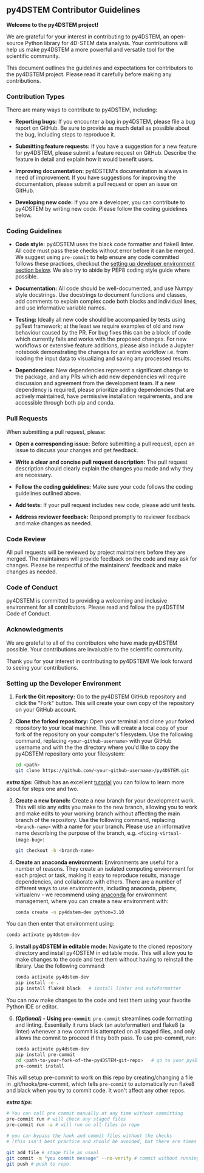 ## py4DSTEM Contributor Guidelines

**Welcome to the py4DSTEM project!**

We are grateful for your interest in contributing to py4DSTEM, an open-source Python library for 4D-STEM data analysis. Your contributions will help us make py4DSTEM a more powerful and versatile tool for the scientific community.

This document outlines the guidelines and expectations for contributors to the py4DSTEM project. Please read it carefully before making any contributions.

### Contribution Types

There are many ways to contribute to py4DSTEM, including:

* **Reporting bugs:** If you encounter a bug in py4DSTEM, please file a bug report on GitHub. Be sure to provide as much detail as possible about the bug, including steps to reproduce it.

* **Submitting feature requests:** If you have a suggestion for a new feature for py4DSTEM, please submit a feature request on GitHub. Describe the feature in detail and explain how it would benefit users.

* **Improving documentation:** py4DSTEM's documentation is always in need of improvement. If you have suggestions for improving the documentation, please submit a pull request or open an issue on GitHub.

* **Developing new code:** If you are a developer, you can contribute to py4DSTEM by writing new code. Please follow the coding guidelines below.

### Coding Guidelines

* **Code style:** py4DSTEM uses the black code formatter and flake8 linter. All code must pass these checks without error before it can be merged. We suggest using `pre-commit` to help ensure any code committed follows these practices, checkout the [setting up developer environment section below](#install). We also try to abide by PEP8 coding style guide where possible.

* **Documentation:** All code should be well-documented, and use Numpy style docstrings. Use docstrings to document functions and classes, add comments to explain complex code both blocks and individual lines, and use informative variable names.

* **Testing:** Ideally all new code should be accompanied by tests using pyTest framework; at the least we require examples of old and new behaviour caused by the PR. For bug fixes this can be a block of code which currently fails and works with the proposed changes. For new workflows or extensive feature additions, please also include a Jupyter notebook demonstrating the changes for an entire workflow i.e. from loading the input data to visualizing and saving any processed results.

* **Dependencies:** New dependencies represent a significant change to the package, and any PRs which add new dependencies will require discussion and agreement from the development team. If a new dependency is required, please prioritize adding dependencies that are actively maintained, have permissive installation requirements, and are accessible through both pip and conda.

### Pull Requests

When submitting a pull request, please:

* **Open a corresponding issue:** Before submitting a pull request, open an issue to discuss your changes and get feedback.

* **Write a clear and concise pull request description:** The pull request description should clearly explain the changes you made and why they are necessary.

* **Follow the coding guidelines:** Make sure your code follows the coding guidelines outlined above.

* **Add tests:** If your pull request includes new code, please add unit tests.

* **Address reviewer feedback:** Respond promptly to reviewer feedback and make changes as needed.

### Code Review

All pull requests will be reviewed by project maintainers before they are merged. The maintainers will provide feedback on the code and may ask for changes. Please be respectful of the maintainers' feedback and make changes as needed.

### Code of Conduct

py4DSTEM is committed to providing a welcoming and inclusive environment for all contributors. Please read and follow the py4DSTEM Code of Conduct.

### Acknowledgments

We are grateful to all of the contributors who have made py4DSTEM possible. Your contributions are invaluable to the scientific community.

Thank you for your interest in contributing to py4DSTEM! We look forward to seeing your contributions.


### Setting up the Developer Environment
<a id='install'></a>

1. **Fork the Git repository:** Go to the py4DSTEM GitHub repository and click the "Fork" button. This will create your own copy of the repository on your GitHub account.

2. **Clone the forked repository:** Open your terminal and clone your forked repository to your local machine. This will create a local copy of your fork of the repository on your computer's filesystem. Use the following command, replacing `<your-github-username>` with your GitHub username and <path> with the the directory where you'd like to copy the py4DSTEM repository onto your filesystem:

    ```bash
    cd <path>
    git clone https://github.com/<your-github-username>/py4DSTEM.git
    ```
**_extra tips_:** Github has an excellent [tutorial](https://docs.github.com/en/get-started/quickstart/fork-a-repo) you can follow to learn more about for steps one and two.

3. **Create a new branch:** Create a new branch for your development work. This will silo any edits you make to the new branch, allowing you to work and make edits to your working branch without affecting the main branch of the repository. Use the following command, replacing `<branch-name>` with a name for your branch.  Please use an informative name describing the purpose of the branch, e.g. `<fixing-virtual-image-bug>`:

   ```bash
   git checkout -b <branch-name>
   ```

4. **Create an anaconda environment:** Environments are useful for a number of reasons. They create an isolated computing environment for each project or task, making it easy to reproduce results, manage dependencies, and collaborate with others. There are a number of different ways to use environments, including anaconda, pipenv, virtualenv - we recommend using [anaconda](https://docs.anaconda.com/free/anaconda/install/index.html) for environment management, where you can create a new environment with:

   ```bash
   conda create -n py4dstem-dev python=3.10
   ```

You can then enter that environment using:

   ```bash
   conda activate py4dstem-dev
   ```


5. **Install py4DSTEM in editable mode:** Navigate to the cloned repository directory and install py4DSTEM in editable mode. This will allow you to make changes to the code and test them without having to reinstall the library. Use the following command:

   ```bash
   conda activate py4dstem-dev
   pip install -e .
   pip install flake8 black   # install linter and autoformatter
   ```

You can now make changes to the code and test them using your favorite Python IDE or editor.

6.  **_(Optional)_ - Using `pre-commit`**: `pre-commit` streamlines code formatting and linting. Essentially it runs black (an autoformatter) and flake8 (a linter) whenever a new commit is attempted on all staged files, and only allows the commit to proceed if they both pass. To use pre-commit, run:

    ```bash
    conda activate py4dstem-dev
    pip install pre-commit
    cd <path-to-your-fork-of-the-py4DSTEM-git-repo>   # go to your py4DSTEM repo
    pre-commit install
    ```

This will setup pre-commit to work on this repo by creating/changing a file in .git/hooks/pre-commit, which tells `pre-commit` to automatically run flake8 and black when you try to commit code.  It won't affect any other repos.

**_extra tips_:**

```bash
# You can call pre commit manually at any time without committing
pre-commit run # will check any staged files
pre-commit run -a # will run on all files in repo

# you can bypass the hook and commit files without the checks
# (this isn't best practice and should be avoided, but there are times it can be useful)

git add file # stage file as usual
git commit -m "you commit message" --no-verify # commit without running checks
git push # push to repo.
```

